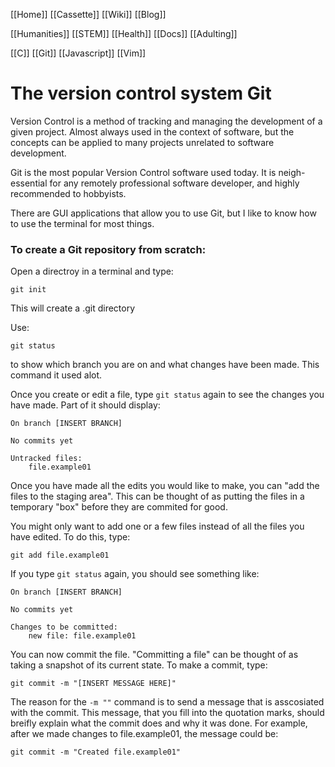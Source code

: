[[Home]]
[[Cassette]]
[[Wiki]]
[[Blog]]

[[Humanities]]
[[STEM]]
[[Health]]
[[Docs]]
[[Adulting]]

[[C]]
[[Git]]
[[Javascript]]
[[Vim]]

# The version control system Git
Version Control is a method of tracking and managing the development of a given project. Almost always used in the context of software, but the concepts can be applied to many projects unrelated to software development.

Git is the most popular Version Control software used today. It is neigh-essential for any remotely professional software developer, and highly recommended to hobbyists.

There are GUI applications that allow you to use Git, but I like to know how to use the terminal for most things.

### To create a Git repository from scratch:
Open a directroy in a terminal and type:
```
git init
```
This will create a .git directory

Use:
```
git status
```
to show which branch you are on and what changes have been made. This command it used alot.

Once you create or edit a file, type `git status` again to see the changes you have made. Part of it should display:
```
On branch [INSERT BRANCH]

No commits yet

Untracked files:
	file.example01
```

Once you have made all the edits you would like to make, you can "add the files to the staging area". This can be thought of as putting the files in a temporary "box" before they are commited for good.

You might only want to add one or a few files instead of all the files you have edited. To do this, type:
```
git add file.example01
```

If you type `git status` again, you should see something like:
```
On branch [INSERT BRANCH]

No commits yet

Changes to be committed:
	new file: file.example01
```

You can now commit the file. "Committing a file" can be thought of as taking a snapshot of its current state. To make a commit, type:
```
git commit -m "[INSERT MESSAGE HERE]"
```
The reason for the `-m ""` command is to send a message that is asscosiated with the commit. This message, that you fill into the quotation marks, should breifly explain what the commit does and why it was done. For example, after we made changes to file.example01, the message could be:
```
git commit -m "Created file.example01"
```


